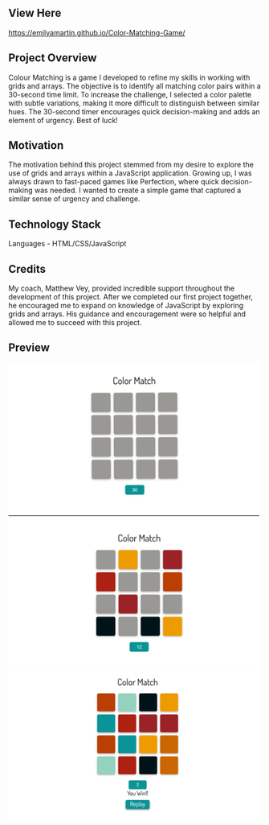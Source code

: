 ## View Here
https://emilyamartin.github.io/Color-Matching-Game/

## Project Overview
Colour Matching is a game I developed to refine my skills in working with grids and arrays. The objective is to identify all matching color pairs within a 30-second time limit. To increase the challenge, I selected a color palette with subtle variations, making it more difficult to distinguish between similar hues. The 30-second timer encourages quick decision-making and adds an element of urgency. Best of luck!

## Motivation
The motivation behind this project stemmed from my desire to explore the use of grids and arrays within a JavaScript application. Growing up, I was always drawn to fast-paced games like Perfection, where quick decision-making was needed. I wanted to create a simple game that captured a similar sense of urgency and challenge.

## Technology Stack
Languages - HTML/CSS/JavaScript

## Credits
My coach, Matthew Vey, provided incredible support throughout the development of this project. After we completed our first project together, he encouraged me to expand on knowledge of JavaScript by exploring grids and arrays. His guidance and encouragement were so helpful and allowed me to succeed with this project.

## Preview
<img src="img/01.jpg" alt="start game screen" width="500"/>
<img src="img/03.jpg" alt="game play example" width="500"/>
<img src="img/02.jpg" alt="you win game screen" width="500"/>
